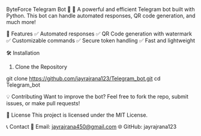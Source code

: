ByteForce Telegram Bot 🤖
🚀 A powerful and efficient Telegram bot built with Python. This bot can handle automated responses, QR code generation, and much more!

🌟 Features
✅ Automated responses
✅ QR Code generation with watermark
✅ Customizable commands
✅ Secure token handling
✅ Fast and lightweight

🛠 Installation
1. Clone the Repository

git clone https://github.com/jayrajrana123/Telegram_bot.git
cd Telegram_bot

💡 Contributing
Want to improve the bot? Feel free to fork the repo, submit issues, or make pull requests!

📜 License
This project is licensed under the MIT License.

📞 Contact
📧 Email: jayrajrana450@gmail.com
🌐 GitHub: jayrajrana123
